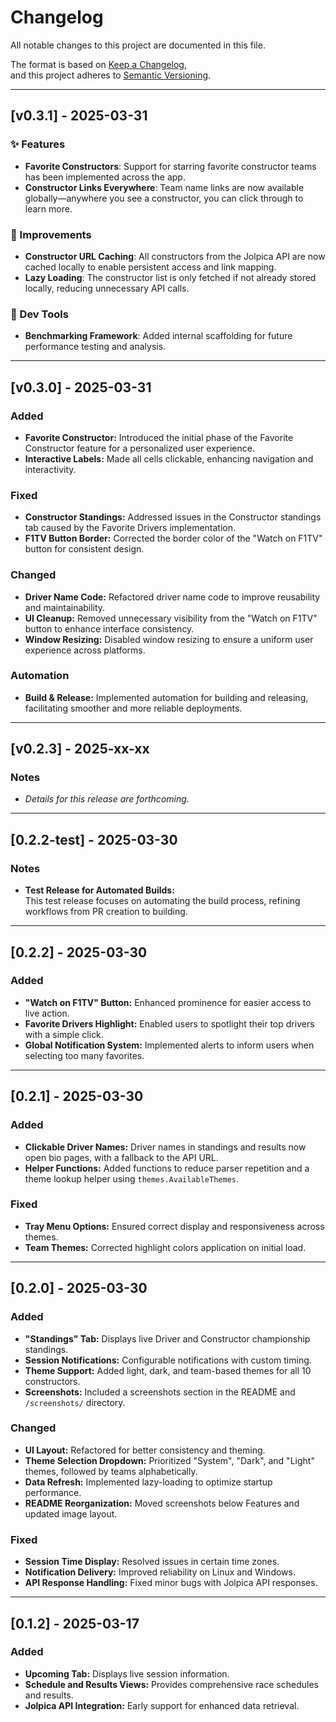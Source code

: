 # Changelog

All notable changes to this project are documented in this file.

The format is based on [Keep a Changelog](https://keepachangelog.com/en/1.0.0/),  
and this project adheres to [Semantic Versioning](https://semver.org/spec/v2.0.0.html).

---

## [v0.3.1] - 2025-03-31

### ✨ Features
- **Favorite Constructors**: Support for starring favorite constructor teams has been implemented across the app.
- **Constructor Links Everywhere**: Team name links are now available globally—anywhere you see a constructor, you can click through to learn more.

### 🧠 Improvements
- **Constructor URL Caching**: All constructors from the Jolpica API are now cached locally to enable persistent access and link mapping.
- **Lazy Loading**: The constructor list is only fetched if not already stored locally, reducing unnecessary API calls.

### 🧪 Dev Tools
- **Benchmarking Framework**: Added internal scaffolding for future performance testing and analysis.

---

## [v0.3.0] - 2025-03-31

### Added
- **Favorite Constructor:** Introduced the initial phase of the Favorite Constructor feature for a personalized user experience.
- **Interactive Labels:** Made all cells clickable, enhancing navigation and interactivity.

### Fixed
- **Constructor Standings:** Addressed issues in the Constructor standings tab caused by the Favorite Drivers implementation.
- **F1TV Button Border:** Corrected the border color of the "Watch on F1TV" button for consistent design.

### Changed
- **Driver Name Code:** Refactored driver name code to improve reusability and maintainability.
- **UI Cleanup:** Removed unnecessary visibility from the "Watch on F1TV" button to enhance interface consistency.
- **Window Resizing:** Disabled window resizing to ensure a uniform user experience across platforms.

### Automation
- **Build & Release:** Implemented automation for building and releasing, facilitating smoother and more reliable deployments.

---

## [v0.2.3] - 2025-xx-xx

### Notes
- *Details for this release are forthcoming.*

---

## [0.2.2-test] - 2025-03-30

### Notes
- **Test Release for Automated Builds:**  
  This test release focuses on automating the build process, refining workflows from PR creation to building.

---

## [0.2.2] - 2025-03-30

### Added
- **"Watch on F1TV" Button:** Enhanced prominence for easier access to live action.
- **Favorite Drivers Highlight:** Enabled users to spotlight their top drivers with a simple click.
- **Global Notification System:** Implemented alerts to inform users when selecting too many favorites.

---

## [0.2.1] - 2025-03-30

### Added
- **Clickable Driver Names:** Driver names in standings and results now open bio pages, with a fallback to the API URL.
- **Helper Functions:** Added functions to reduce parser repetition and a theme lookup helper using `themes.AvailableThemes`.

### Fixed
- **Tray Menu Options:** Ensured correct display and responsiveness across themes.
- **Team Themes:** Corrected highlight colors application on initial load.

---

## [0.2.0] - 2025-03-30

### Added
- **"Standings" Tab:** Displays live Driver and Constructor championship standings.
- **Session Notifications:** Configurable notifications with custom timing.
- **Theme Support:** Added light, dark, and team-based themes for all 10 constructors.
- **Screenshots:** Included a screenshots section in the README and `/screenshots/` directory.

### Changed
- **UI Layout:** Refactored for better consistency and theming.
- **Theme Selection Dropdown:** Prioritized "System", "Dark", and "Light" themes, followed by teams alphabetically.
- **Data Refresh:** Implemented lazy-loading to optimize startup performance.
- **README Reorganization:** Moved screenshots below Features and updated image layout.

### Fixed
- **Session Time Display:** Resolved issues in certain time zones.
- **Notification Delivery:** Improved reliability on Linux and Windows.
- **API Response Handling:** Fixed minor bugs with Jolpica API responses.

---

## [0.1.2] - 2025-03-17

### Added
- **Upcoming Tab:** Displays live session information.
- **Schedule and Results Views:** Provides comprehensive race schedules and results.
- **Jolpica API Integration:** Early support for enhanced data retrieval.
